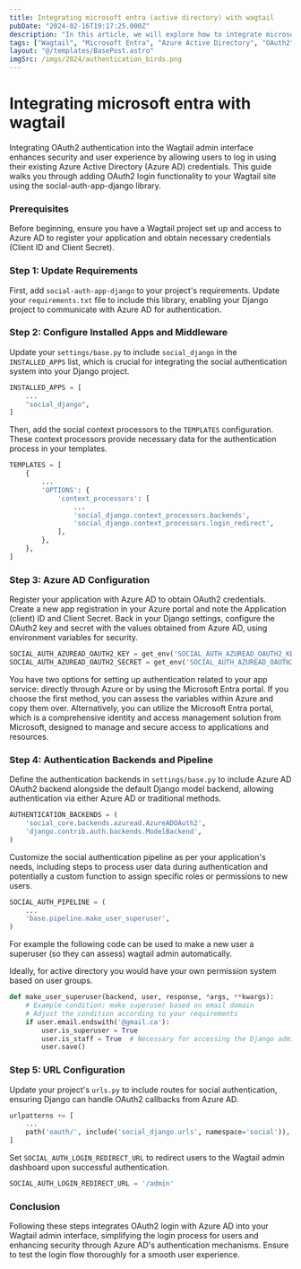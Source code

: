 ```yaml
---
title: Integrating microsoft entra (active directory) with wagtail
pubDate: "2024-02-16T19:17:25.000Z"
description: "In this article, we will explore how to integrate microsoft entra with wagtail"
tags: ["Wagtail", "Microsoft Entra", "Azure Active Directory", "OAuth2", "Django", "Authentication", "Security", "Web Development", "Python", "Social Auth"]
layout: "@/templates/BasePost.astro"
imgSrc: /imgs/2024/authentication_birds.png
---
```


# Integrating microsoft entra with wagtail

Integrating OAuth2 authentication into the Wagtail admin interface enhances security and user experience by allowing users to log in using their existing Azure Active Directory (Azure AD) credentials. This guide walks you through adding OAuth2 login functionality to your Wagtail site using the social-auth-app-django library.

### Prerequisites

Before beginning, ensure you have a Wagtail project set up and access to Azure AD to register your application and obtain necessary credentials (Client ID and Client Secret).

### Step 1: Update Requirements

First, add `social-auth-app-django` to your project's requirements. Update your `requirements.txt` file to include this library, enabling your Django project to communicate with Azure AD for authentication.

### Step 2: Configure Installed Apps and Middleware

Update your `settings/base.py` to include `social_django` in the `INSTALLED_APPS` list, which is crucial for integrating the social authentication system into your Django project.

```python
INSTALLED_APPS = [
    ...
    "social_django",
]
```

Then, add the social context processors to the `TEMPLATES` configuration. These context processors provide necessary data for the authentication process in your templates.

```python
TEMPLATES = [
    {
        ...
        'OPTIONS': {
            'context_processors': [
                ...
                'social_django.context_processors.backends',
                'social_django.context_processors.login_redirect',
            ],
        },
    },
]
```

### Step 3: Azure AD Configuration

Register your application with Azure AD to obtain OAuth2 credentials. Create a new app registration in your Azure portal and note the Application (client) ID and Client Secret. Back in your Django settings, configure the OAuth2 key and secret with the values obtained from Azure AD, using environment variables for security.

```python
SOCIAL_AUTH_AZUREAD_OAUTH2_KEY = get_env('SOCIAL_AUTH_AZUREAD_OAUTH2_KEY')
SOCIAL_AUTH_AZUREAD_OAUTH2_SECRET = get_env('SOCIAL_AUTH_AZUREAD_OAUTH2_SECRET')
```

You have two options for setting up authentication related to your app service: directly through Azure or by using the Microsoft Entra portal. If you choose the first method, you can assess the variables within Azure and copy them over. Alternatively, you can utilize the Microsoft Entra portal, which is a comprehensive identity and access management solution from Microsoft, designed to manage and secure access to applications and resources.

### Step 4: Authentication Backends and Pipeline

Define the authentication backends in `settings/base.py` to include Azure AD OAuth2 backend alongside the default Django model backend, allowing authentication via either Azure AD or traditional methods.

```python
AUTHENTICATION_BACKENDS = (
    'social_core.backends.azuread.AzureADOAuth2',
    'django.contrib.auth.backends.ModelBackend',
)
```

Customize the social authentication pipeline as per your application's needs, including steps to process user data during authentication and potentially a custom function to assign specific roles or permissions to new users.

```python
SOCIAL_AUTH_PIPELINE = (
    ...
    'base.pipeline.make_user_superuser',
)
```

For example the following code can be used to make a new user a superuser (so they can assess) wagtail admin automatically.

Ideally, for active directory you would have your own permission system based on user groups.

```python
def make_user_superuser(backend, user, response, *args, **kwargs):
    # Example condition: make superuser based on email domain
    # Adjust the condition according to your requirements
    if user.email.endswith('@gmail.ca'):
        user.is_superuser = True
        user.is_staff = True  # Necessary for accessing the Django admin
        user.save()
```

### Step 5: URL Configuration

Update your project's `urls.py` to include routes for social authentication, ensuring Django can handle OAuth2 callbacks from Azure AD.

```python
urlpatterns += [
    ...
    path('oauth/', include('social_django.urls', namespace='social')),
]
```

Set `SOCIAL_AUTH_LOGIN_REDIRECT_URL` to redirect users to the Wagtail admin dashboard upon successful authentication.

```python
SOCIAL_AUTH_LOGIN_REDIRECT_URL = '/admin'
```

### Conclusion

Following these steps integrates OAuth2 login with Azure AD into your Wagtail admin interface, simplifying the login process for users and enhancing security through Azure AD's authentication mechanisms. Ensure to test the login flow thoroughly for a smooth user experience.
